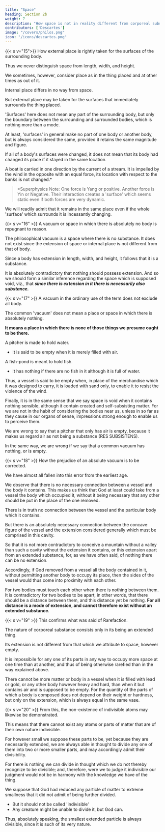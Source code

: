 ```yaml
---
title: "Space"
heading: Section 2b
weight: 7
description: "How space is not in reality different from corporeal substance"
contributors: ['Descartes']
image: "/covers/philos.png"
icon: "/icons/descartes.png"
---
```



{{< s v="15">}} How external place is rightly taken for the surfaces of the surrounding body.

Thus we never distinguish space from length, width, and height.

We sometimes, however, consider place as in the thing placed and at other times as out of it. 

Internal place differs in no way from space. 

But external place may be taken for the surfaces that immediately surrounds the thing placed. 

'Surfaces' here does not mean any part of the surrounding body, but only the boundary between the surrounding and surrounded bodies, which is nothing more than a mode.

At least, 'surfaces' in general make no part of one body or another body, but is always considered the same, provided it retains the same magnitude and figure. 

If all of a body's surfaces were changed, it does not mean that its body had changed its place if it stayed in the same location.

  <!-- situation with respect to the other bodies that are regarded as immovable.  -->

A boat is carried in one direction by the current of a stream. It is impelled by the wind in the opposite with an equal force, its location with respect to the banks is not changed.*

> *Superphysics Note: One force is Yang or positive. Another force is Yin or Negative. Their interaction creates a 'surface' which seems static even if both forces are very dynamic.


We will readily admit that it remains in the same place even if the whole 'surface' which surrounds it is incessantly changing.


{{< s v="16" >}} A vacuum or space in which there is absolutely no body is repugnant to reason.

The philosophical vacuum is a space where there is no substance. It does not exist since  the extension of space or internal place is not different from that of body. 

Since a body has extension in length, width, and height, it follows that it is a substance. 

It is absolutely contradictory that nothing should possess extension. And so we should form a similar inference regarding the space which is supposed void, viz., that ***since there is extension in it there is necessarily also substance.***


{{< s v="17" >}} A vacuum in the ordinary use of the term does not exclude all body.

The common 'vacuum' does not mean a place or space in which there is absolutely nothing.

**It means a place in which there is none of those things we presume ought to be there.** 

A pitcher is made to hold water.
- It is said to be empty when it is merely filled with air.

A fish-pond is meant to hold fish.
- It has nothing if there are no fish in it although it is full of water.

Thus, a vessel is said to be empty when, in place of the merchandise which it was designed to carry, it is loaded with sand only, to enable it to resist the violence of the wind.

Finally, it is in the same sense that we say space is void when it contains nothing sensible, although it contain created and self-subsisting matter. For we are not in the habit of considering the bodies near us, unless in so far as they cause in our organs of sense, impressions strong enough to enable us to perceive them. 

<!-- If, in place of keeping in mind what ought to be understood by these terms a vacuum and nothing, we afterwards suppose that in the space we called a vacuum, there is not only no sensible object, but no object at all, we will fall into the same error as if, because a -->

We are wrong to say that a pitcher that only has air is empty, because it makes us regard air as not being a substance (RES SUBSISTENS).

In the same way, we are wrong if we say that a common vacuum has nothing, or is empty.


{{< s v="18" >}} How the prejudice of an absolute vacuum is to be corrected.

We have almost all fallen into this error from the earliest age.

We observe that there is no necessary connection between a vessel and the body it contains. This makes us think that God at least could take from a vessel the body which occupied it, without it being necessary that any other should be put in the place of the one removed. 

<!-- But that we may be able now to correct this false opinion, it is necessary to remark that  -->

There is in truth no connection between the vessel and the particular body which it contains.

But there is an absolutely necessary connection between the concave figure of the vessel and the extension considered generally which must be comprised in this cavity.

So that it is not more contradictory to conceive a mountain without a valley than such a cavity without the extension it contains, or this extension apart from an extended substance, for, as we have often said, of nothing there can be no extension. 

Accordingly, if God removed from a vessel all the body contained in it, without permitting another body to occupy its place, then the sides of the vessel would thus come into proximity with each other. 

For two bodies must touch each other when there is nothing between them. It is contradictory for two bodies to be apart, in other words, that there should be a distance between them, and this distance yet be nothing. **For all distance is a mode of extension, and cannot therefore exist without an extended substance.**


{{< s v="19" >}} This confirms what was said of Rarefaction.

The nature of corporeal substance consists only in its being an extended thing.

Its extension is not different from that which we attribute to space, however empty.

It is impossibile for any one of its parts in any way to occupy more space at one time than at another, and thus of being otherwise rarefied than in the way explained above.

There cannot be more matter or body in a vessel when it is filled with lead or gold, or any other body however heavy and hard, than when it but contains air and is supposed to be empty. For the quantity of the parts of which a body is composed does not depend on their weight or hardness, but only on the extension, which is always equal in the same vase.


{{< s v="20" >}} From this, the non-existence of indivisible atoms may likewise be demonstrated.

This means that there cannot exist any atoms or parts of matter that are of their own nature indivisible. 

For however small we suppose these parts to be, yet because they are necessarily extended, we are always able in thought to divide any one of them into two or more smaller parts, and may accordingly admit their divisibility. 

For there is nothing we can divide in thought which we do not thereby recognize to be divisible; and, therefore, were we to judge it indivisible our judgment would not be in harmony with the knowledge we have of the thing.

We suppose that God had reduced any particle of matter to extreme smallness that it did not admit of being further divided.
- But it should not be called 'indivisible'
- Any creature might be unable to divide it, but God can.

 <!-- not however deprive himself of the ability to do so, since it is absolutely impossible for him to lessen his own omnipotence, as was before observed. -->

 Thus, absolutely speaking, the smallest extended particle is always divisible, since it is such of its very nature.
